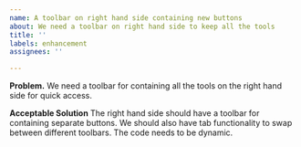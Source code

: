 ```yaml
---
name: A toolbar on right hand side containing new buttons
about: We need a toolbar on right hand side to keep all the tools
title: ''
labels: enhancement
assignees: ''

---
```


**Problem.**
We need a toolbar for containing all the tools on the right hand side for quick access.

**Acceptable Solution**
The right hand side should have a toolbar for containing separate buttons. We should also have tab functionality to swap between different toolbars. The code needs to be dynamic.
